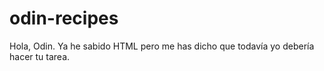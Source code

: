 # odin-recipes
Hola, Odin. Ya he sabido HTML pero me has dicho que todavía yo debería hacer tu tarea.
